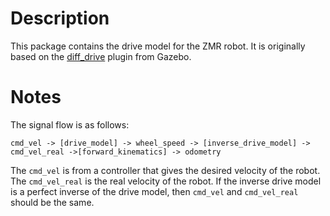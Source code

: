 # Description
This package contains the drive model for the ZMR robot. It is originally based on the [diff_drive](https://github.com/rticommunity/gazebo-dds-plugins/blob/master/src/diff_drive/README.md) plugin from Gazebo.

# Notes
The signal flow is as follows:
```
cmd_vel -> [drive_model] -> wheel_speed -> [inverse_drive_model] -> cmd_vel_real ->[forward_kinematics] -> odometry
```
The `cmd_vel` is from a controller that gives the desired velocity of the robot. The `cmd_vel_real` is the real velocity of the robot. If the inverse drive model is a perfect inverse of the drive model, then `cmd_vel` and `cmd_vel_real` should be the same. 
